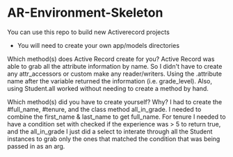 # AR-Environment-Skeleton

You can use this repo to build new Activerecord projects

* You will need to create your own app/models directories


Which method(s) does Active Record create for you?
Active Record was able to grab all the attribute information by name. So I didn't have to create
any attr_accessors or custom make any reader/writers. Using the .attribute name after the variable 
returned the information (i.e. grade_level).  Also, using Student.all worked without needing to create a method by hand.



Which method(s) did you have to create yourself? Why? 
I had to create the #full_name, #tenure, and the class method all_in_grade. I needed to combine the first_name & last_name to get full_name. For tenure I needed to have a condition set with checked if the experience was > 5 to return true, and the 
all_in_grade I just did a select to interate through all the Student instances to grab only the ones that matched the condition 
that was being passed in as an arg.


